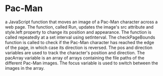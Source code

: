 # Pac-Man
a JavaScript function that moves an image of a Pac-Man character across a web page. The function, called Run, updates the image's src attribute and style.left property to change its position and appearance. The function is called repeatedly at a set interval using setInterval. The checkPageBounds function is called to check if the Pac-Man character has reached the edge of the page, in which case its direction is reversed. The pos and direction variables are used to track the character's position and direction. The pacArray variable is an array of arrays containing the file paths of the different Pac-Man images. The focus variable is used to switch between the images in the array.
